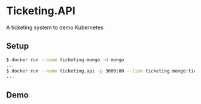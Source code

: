 # Ticketing.API

A ticketing system to demo Kubernetes

## Setup

```bash
$ docker run --name ticketing.mongo -d mongo
...
$ docker run --name ticketing.api -p 3000:80 --link ticketing.mongo:ticketing.mongo -d gcr.io/astute-asset-226319/ticketing.api:e837f7c48f6b6962352edc496beb20643f722aa8
...
```
## Demo